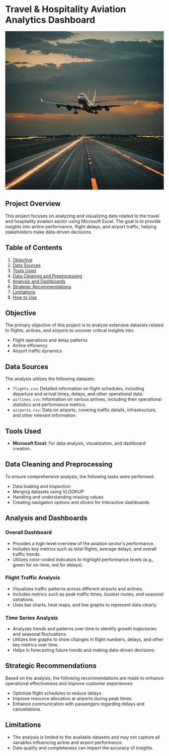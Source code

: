 # Travel & Hospitality Aviation Analytics Dashboard
![flightimage](assets/image2)

## Project Overview
This project focuses on analyzing and visualizing data related to the travel and hospitality aviation sector using Microsoft Excel. The goal is to provide insights into airline performance, flight delays, and airport traffic, helping stakeholders make data-driven decisions.

## Table of Contents
1. [Objective](#objective)
2. [Data Sources](#data-sources)
3. [Tools Used](#tools-used)
4. [Data Cleaning and Preprocessing](#data-cleaning-and-preprocessing)
5. [Analysis and Dashboards](#analysis-and-dashboards)
6. [Strategic Recommendations](#strategic-recommendations)
7. [Limitations](#limitations)
8. [How to Use](#how-to-use)

## Objective
The primary objective of this project is to analyze extensive datasets related to flights, airlines, and airports to uncover critical insights into:
- Flight operations and delay patterns
- Airline efficiency
- Airport traffic dynamics

## Data Sources
The analysis utilizes the following datasets:
- `flights.csv`: Detailed information on flight schedules, including departure and arrival times, delays, and other operational data.
- `airlines.csv`: Information on various airlines, including their operational statistics and performance metrics.
- `airports.csv`: Data on airports, covering traffic details, infrastructure, and other relevant information.

## Tools Used
- **Microsoft Excel**: For data analysis, visualization, and dashboard creation.

## Data Cleaning and Preprocessing
To ensure comprehensive analysis, the following tasks were performed:
- Data loading and inspection
- Merging datasets using VLOOKUP
- Handling and understanding missing values
- Creating navigation options and slicers for interactive dashboards

## Analysis and Dashboards
### Overall Dashboard
- Provides a high-level overview of the aviation sector's performance.
- Includes key metrics such as total flights, average delays, and overall traffic trends.
- Utilizes color-coded indicators to highlight performance levels (e.g., green for on-time, red for delays).

### Flight Traffic Analysis
- Visualizes traffic patterns across different airports and airlines.
- Includes metrics such as peak traffic times, busiest routes, and seasonal variations.
- Uses bar charts, heat maps, and line graphs to represent data clearly.

### Time Series Analysis
- Analyzes trends and patterns over time to identify growth trajectories and seasonal fluctuations.
- Utilizes line graphs to show changes in flight numbers, delays, and other key metrics over time.
- Helps in forecasting future trends and making data-driven decisions.

## Strategic Recommendations
Based on the analysis, the following recommendations are made to enhance operational effectiveness and improve customer experiences:
- Optimize flight schedules to reduce delays.
- Improve resource allocation at airports during peak times.
- Enhance communication with passengers regarding delays and cancellations.

## Limitations
- The analysis is limited to the available datasets and may not capture all variables influencing airline and airport performance.
- Data quality and completeness can impact the accuracy of insights.
